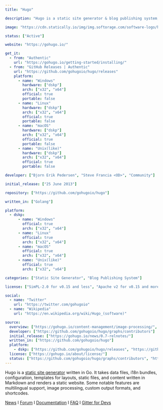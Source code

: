 ```yaml
---
title: "Hugo"

description: "Hugo is a static site generator & blog publishing system, written in Go"

image: "https://cdn.statically.io/img/img.softorage.com/software-logo/hugo.png?h=64"

status: ["Active"]

website: "https://gohugo.io/"

get_it:
  - from: "Authentic"
    url: "https://gohugo.io/getting-started/installing/"
  - from: "GitHub Releases | Authentic"
    url: "https://github.com/gohugoio/hugo/releases"
    platform:
      - name: "Windows"
        hardware: ["dskp"]
        arch: ["x32", "x64"]
        official: true
        portable: false
      - name: "Linux"
        hardware: ["dskp"]
        arch: ["x32", "x64"]
        official: true
        portable: false
      - name: "macOS"
        hardware: ["dskp"]
        arch: ["x32", "x64"]
        official: true
        portable: false
      - name: "Unix(like)"
        hardware: ["dskp"]
        arch: ["x32", "x64"]
        official: true
        portable: false

developer: ["Bjorn Erik Pedersen", "Steve Francia <OD>", "Community"]

initial_release: ["25 June 2013"]

repository: ["https://github.com/gohugoio/hugo"]

written_in: ["Golang"]

platform:
  - dskp:
      - name: "Windows"
        official: true
        arch: ["x32", "x64"]
      - name: "Linux"
        official: true
        arch: ["x32", "x64"]
      - name: "macOS"
        official: true
        arch: ["x32", "x64"]
      - name: "Unix(like)"
        official: true
        arch: ["x32", "x64"]

categories: ["Static Site Generator", "Blog Publishing System"]

license: ["SimPL-2.0 for v0.15 and less", "Apache v2 for v0.15 and more"]

social:
  - name: "Twitter"
    url: "https://twitter.com/gohugoio"
  - name: "Wikipedia"
    url: "https://en.wikipedia.org/wiki/Hugo_(software)"

source:
  overview: ["https://gohugo.io/content-management/image-processing/", "https://gohugo.io/content-management/shortcodes/", "https://gohugo.io/content-management/multilingual/", "https://gohugo.io/templates/output-formats/", "https://gohugo.io/"]
  developer: ["https://github.com/gohugoio/hugo/graphs/contributors"]
  initial_release: ["https://gohugo.io/news/0.7-relnotes/"]
  written_in: ["https://github.com/gohugoio/hugo"]
  platform:
    - dskp: ["https://github.com/gohugoio/hugo/releases", "https://github.com/gohugoio/hugo/releases/tag/v0.69.0"]
  license: ["https://gohugo.io/about/license/"]
  status: ["https://github.com/gohugoio/hugo/graphs/contributors", "https://gohugo.io/news/"]
---
```

  Hugo is a [static site generator](/categories/static-site-generator/) written in Go. It takes data files, i18n bundles, configuration, templates for layouts, static files, and content written in Markdown and renders a static website. Some notable features are multilingual support, image processing, custom output formats, and shortcodes.
  
  [News](https://gohugo.io/news/)  I  [Forum](https://discourse.gohugo.io/)  I  [Documentation](https://gohugo.io/documentation/)  I  [FAQ](https://gohugo.io/troubleshooting/faq/)  I  [Gitter for Devs](https://gitter.im/spf13/hugo)
